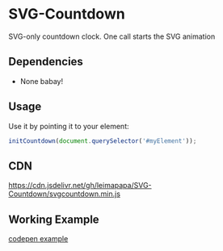 # SVG-Countdown
SVG-only countdown clock. One call starts the SVG animation


## Dependencies

* None babay!


## Usage
Use it by pointing it to your element:

```javascript
initCountdown(document.querySelector('#myElement'));
```

## CDN
https://cdn.jsdelivr.net/gh/leimapapa/SVG-Countdown/svgcountdown.min.js


## Working Example
[codepen example](https://codepen.io/leimapapa/pen/KKYGaOJ)
